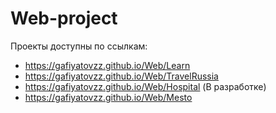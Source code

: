 # Web-project
 
Проекты доступны по ссылкам: 
- https://gafiyatovzz.github.io/Web/Learn
- https://gafiyatovzz.github.io/Web/TravelRussia
- https://gafiyatovzz.github.io/Web/Hospital (В разработке)
- https://gafiyatovzz.github.io/Web/Mesto
